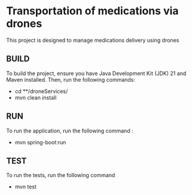 # Transportation of medications via drones

This project is designed to manage medications delivery using drones


## BUILD
To build the project, ensure you have Java Development Kit (JDK) 21 and Maven installed. Then, run the following commands:

- cd **/droneServices/
- mvn clean install

## RUN 

To run the application, run the following command : 

- mvn spring-boot:run



## TEST

To run the tests, run the following command 

- mvn test